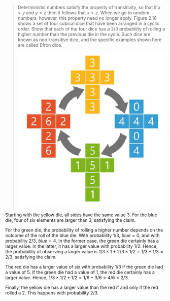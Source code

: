 > Deterministic numbers satisfy the property of transitivity, so that if $x > y$ and $y > z$ then it follows that $x > z$. When we go to random numbers, however, this property need no longer apply. Figure 2.16 shows a set of four cubical dice that have been arranged in a cyclic order. Show that each of the four dice has a $2/3$ probability of rolling a higher number than the previous die in the cycle. Such dice are known as non-transitive dice, and the specific examples shown here are called Efron dice.
>
> ![An example of non-transitive cubical dice, in which each die has been ‘flattened’ to reveal the numbers on each of the faces. The dice have been arranged in a cycle, such that each die has a 2/3 probability of rolling a higher number than the previous die in the cycle.](./exercise_2_2.png)

Starting with the yellow die, all sides have the same value 3. For the blue die, four of six elements are larger than 3, satisfying the claim.

For the green die, the probability of rolling a higher number depends on the outcome of the roll of the blue die. With probability $1/3$, $blue=0$, and with probability $2/3$, $blue=4$. In the former case, the green die certainly has a larger value. In the latter, it has a larger value with probability $1/2$. Hence, the probability of observing a larger value is $1/3\times 1+2/3\times 1/2=1/3+1/3=2/3$, satisfying the claim.

The red die has a larger value of six with probability $1/3$ if the green die had a value of 5. If the green die had a value of 1, the red die certainly has a larger value. Hence, $1/3\times 1/2 + 1/2=1/6+3/6=4/6=2/3$.

Finally, the yellow die has a larger value than the red if and only if the red rolled a 2. This happens with probability $2/3$.
